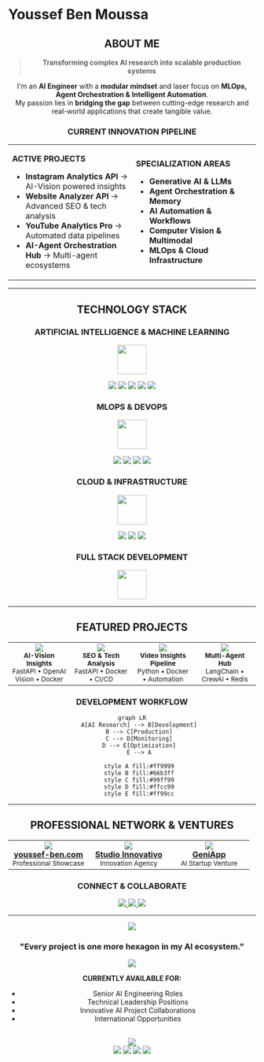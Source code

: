 # Youssef Ben Moussa

<div align="center">


## **ABOUT ME**

> **Transforming complex AI research into scalable production systems**

I'm an **AI Engineer** with a **modular mindset** and laser focus on **MLOps, Agent Orchestration & Intelligent Automation**.  
My passion lies in **bridging the gap** between cutting-edge research and real-world applications that create tangible value.

<div align="center">

### **CURRENT INNOVATION PIPELINE**

<table>
<tr>
<td width="50%">

**ACTIVE PROJECTS**
- **Instagram Analytics API** → AI-Vision powered insights
- **Website Analyzer API** → Advanced SEO & tech analysis  
- **YouTube Analytics Pro** → Automated data pipelines
- **AI-Agent Orchestration Hub** → Multi-agent ecosystems

</td>
<td width="50%">

**SPECIALIZATION AREAS**
- **Generative AI & LLMs**
- **Agent Orchestration & Memory**
- **AI Automation & Workflows**
- **Computer Vision & Multimodal**
- **MLOps & Cloud Infrastructure**

</td>
</tr>
</table>

</div>

---

## **TECHNOLOGY STACK**

<div align="center">

### **ARTIFICIAL INTELLIGENCE & MACHINE LEARNING**

<p align="center">
<img src="https://skillicons.dev/icons?i=python,pytorch,tensorflow&theme=dark" height="60"/>
</p>

<p align="center">
<img src="https://img.shields.io/badge/Transformers-FFD21E?style=for-the-badge&logo=huggingface&logoColor=black"/>
<img src="https://img.shields.io/badge/LangChain-1C3C3C?style=for-the-badge&logo=chainlink&logoColor=white"/>
<img src="https://img.shields.io/badge/OpenAI-412991?style=for-the-badge&logo=openai&logoColor=white"/>
<img src="https://img.shields.io/badge/CrewAI-FF6B6B?style=for-the-badge&logoColor=white"/>
<img src="https://img.shields.io/badge/scikit--learn-F7931E?style=for-the-badge&logo=scikit-learn&logoColor=white"/>
</p>

### **MLOPS & DEVOPS**

<p align="center">
<img src="https://skillicons.dev/icons?i=docker,kubernetes,fastapi,github&theme=dark" height="60"/>
</p>

<p align="center">
<img src="https://img.shields.io/badge/MLflow-0194E2?style=for-the-badge&logo=mlflow&logoColor=white"/>
<img src="https://img.shields.io/badge/Kubeflow-0066FF?style=for-the-badge&logo=kubernetes&logoColor=white"/>
<img src="https://img.shields.io/badge/DVC-945DD6?style=for-the-badge&logo=dvc&logoColor=white"/>
<img src="https://img.shields.io/badge/GitHub%20Actions-2088FF?style=for-the-badge&logo=githubactions&logoColor=white"/>
</p>

### **CLOUD & INFRASTRUCTURE**

<p align="center">
<img src="https://skillicons.dev/icons?i=aws,postgresql,mongodb,redis&theme=dark" height="60"/>
</p>

<p align="center">
<img src="https://img.shields.io/badge/Pinecone-000000?style=for-the-badge&logo=pinecone&logoColor=white"/>
<img src="https://img.shields.io/badge/Vercel-000000?style=for-the-badge&logo=vercel&logoColor=white"/>
<img src="https://img.shields.io/badge/Vector_Databases-FF4081?style=for-the-badge&logoColor=white"/>
</p>

### **FULL STACK DEVELOPMENT**

<p align="center">
<img src="https://skillicons.dev/icons?i=nextjs,nodejs,express,tailwind&theme=dark" height="60"/>
</p>

</div>

---

## **FEATURED PROJECTS**

<div align="center">

<table>
<tr>
<td width="25%" align="center">
<img src="https://img.shields.io/badge/Instagram_Analytics-E4405F?style=for-the-badge&logo=instagram&logoColor=white"/><br/>
<sub><b>AI-Vision Insights</b></sub><br/>
<sup>FastAPI • OpenAI Vision • Docker</sup>
</td>
<td width="25%" align="center">
<img src="https://img.shields.io/badge/Website_Analyzer-4285F4?style=for-the-badge&logo=googlechrome&logoColor=white"/><br/>
<sub><b>SEO & Tech Analysis</b></sub><br/>
<sup>FastAPI • Docker • CI/CD</sup>
</td>
<td width="25%" align="center">
<img src="https://img.shields.io/badge/YouTube_Analytics-FF0000?style=for-the-badge&logo=youtube&logoColor=white"/><br/>
<sub><b>Video Insights Pipeline</b></sub><br/>
<sup>Python • Docker • Automation</sup>
</td>
<td width="25%" align="center">
<img src="https://img.shields.io/badge/AI_Orchestration-00D4FF?style=for-the-badge&logoColor=black"/><br/>
<sub><b>Multi-Agent Hub</b></sub><br/>
<sup>LangChain • CrewAI • Redis</sup>
</td>
</tr>
</table>

### **DEVELOPMENT WORKFLOW**

```mermaid
graph LR
    A[AI Research] --> B[Development]
    B --> C[Production]
    C --> D[Monitoring]
    D --> E[Optimization]
    E --> A
    
    style A fill:#ff9999
    style B fill:#66b3ff
    style C fill:#99ff99
    style D fill:#ffcc99
    style E fill:#ff99cc
```

</div>

---

## **PROFESSIONAL NETWORK & VENTURES**

<div align="center">

<table>
<tr>
<td width="33%" align="center">
<img src="https://img.shields.io/badge/Personal_Portfolio-FF5722?style=for-the-badge&logoColor=white"/><br/>
<b><a href="https://youssef-ben.com">youssef-ben.com</a></b><br/>
<sub>Professional Showcase</sub>
</td>
<td width="33%" align="center">
<img src="https://img.shields.io/badge/Studio_Innovativo-2E86C1?style=for-the-badge&logoColor=white"/><br/>
<b><a href="https://studioinnovativo.it">Studio Innovativo</a></b><br/>
<sub>Innovation Agency</sub>
</td>
<td width="33%" align="center">
<img src="https://img.shields.io/badge/GeniApp-00BCD4?style=for-the-badge&logoColor=white"/><br/>
<b><a href="http://geniapp.it">GeniApp</a></b><br/>
<sub>AI Startup Venture</sub>
</td>
</tr>
</table>

### **CONNECT & COLLABORATE**

<p align="center">
<a href="https://linkedin.com/in/youssef-ben-moussa">
<img src="https://img.shields.io/badge/LinkedIn-0077B5?style=for-the-badge&logo=linkedin&logoColor=white"/>
</a>
<a href="mailto:youssef@example.com">
<img src="https://img.shields.io/badge/Email-D14836?style=for-the-badge&logo=gmail&logoColor=white"/>
</a>
<a href="#">
<img src="https://img.shields.io/badge/Schedule_Meeting-4285F4?style=for-the-badge&logo=googlecalendar&logoColor=white"/>
</a>
</p>

</div>

---

<div align="center">

<img src="https://capsule-render.vercel.app/api?type=rect&color=gradient&customColorList=0,2,2,5,30&height=4"/>

### **"Every project is one more hexagon in my AI ecosystem."**

<img src="https://readme-typing-svg.herokuapp.com?font=Orbitron&weight=600&size=18&pause=1200&color=00D4FF&center=true&vCenter=true&width=600&lines=Open+to+International+Collaboration;Seeking+Opportunities+in+Netherlands;Ready+to+Build+the+Future+of+AI"/>

<br/>

**CURRENTLY AVAILABLE FOR:**
- Senior AI Engineering Roles
- Technical Leadership Positions  
- Innovative AI Project Collaborations
- International Opportunities

<br/>

<img src="https://github-readme-activity-graph.vercel.app/graph?username=yousse-f&theme=react-dark&hide_border=true&area=true&color=00D4FF"/>

<br/>

<img src="https://komarev.com/ghpvc/?username=yousse-f&label=Profile%20Views&color=00D4FF&style=for-the-badge&labelColor=000000"/>
<img src="https://img.shields.io/github/followers/yousse-f?label=Followers&style=for-the-badge&color=00D4FF&labelColor=000000"/>
<img src="https://img.shields.io/badge/Status-Available%20for%20Collaboration-success?style=for-the-badge&labelColor=darkgreen"/>

<img src="https://capsule-render.vercel.app/api?type=waving&color=gradient&customColorList=0,2,2,5,30&height=100&section=footer"/>

</div>
